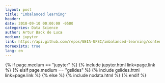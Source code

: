 ```yaml
---
layout: post
title: "Imbalanced learning"
header:
date: 2018-09-10 00:00:00 -0500
categories: Data Science
author: Artur Back de Luca
medium: jupyter
link: https://api.github.com/repos/GEIA-UFSC/imbalanced-learning/contents/presentation.slides.html?ref=master
moreexists: true
lang: en
---
```


<div>
    {% if page.medium == "jupyter" %}
        {% include jupyter.html link=page.link %}
    {% elsif page.medium == "gslides" %}
        {% include gslides.html link=page.link %}
    {% else %}
        {% include nodata.html %}
    {% endif %}
</div>